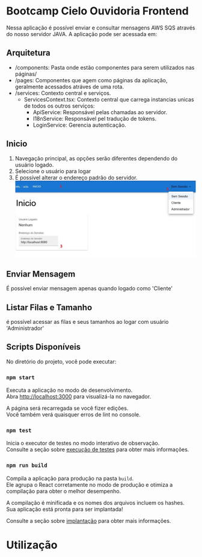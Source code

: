 # Bootcamp Cielo Ouvidoria Frontend

Nessa aplicação é possível enviar e consultar mensagens AWS SQS através do nosso servidor JAVA.
A aplicação pode ser acessada em: 

## Arquitetura
- /components: Pasta onde estão componentes para serem utilizados nas páginas/
- /pages: Componentes que agem como páginas da aplicação, geralmente acessados atráves de uma rota.
- /services: Contexto central e serviços.
  - ServicesContext.tsx: Contexto central que carrega instancias unicas de todos os outros serviços:
    - ApiService: Responsável pelas chamadas ao servidor.
    - I18nService: Responsável pel tradução de tokens.
    - LoginService: Gerencia autenticação.

## Inicio
1. Navegação principal, as opções serão diferentes dependendo do usuário logado.
2. Selecione o usuário para logar
3. É possível alterar o endereço padrão do servidor.
![Alt text](ss1.jpg)

## Enviar Mensagem
É possível enviar mensagem apenas quando logado como 'Cliente'

## Listar Filas e Tamanho
é possível acessar as filas e seus tamanhos ao logar com usuário 'Administrador'

## Scripts Disponíveis

No diretório do projeto, você pode executar:

### `npm start`

Executa a aplicação no modo de desenvolvimento.\
Abra [http://localhost:3000](http://localhost:3000) para visualizá-la no navegador.

A página será recarregada se você fizer edições.\
Você também verá quaisquer erros de lint no console.

### `npm test`

Inicia o executor de testes no modo interativo de observação.\
Consulte a seção sobre [execução de testes](https://facebook.github.io/create-react-app/docs/running-tests) para obter mais informações.

### `npm run build`

Compila a aplicação para produção na pasta `build`.\
Ele agrupa o React corretamente no modo de produção e otimiza a compilação para obter o melhor desempenho.

A compilação é minificada e os nomes dos arquivos incluem os hashes.\
Sua aplicação está pronta para ser implantada!

Consulte a seção sobre [implantação](https://facebook.github.io/create-react-app/docs/deployment) para obter mais informações.

# Utilização